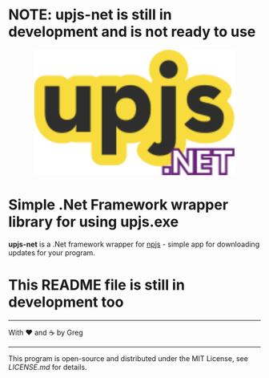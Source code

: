 # NOTE: upjs-net is still in development and is not ready to use


<p align="center">
  <a href="https://github.com/gilnicki/upjs/">
    <img
      alt="Node.js"
      src="https://github.com//gilnicki/upjs-net/blob/main/res/logo.svg?raw=true"
      width="400"
    />
  </a>
</p>

# Simple .Net Framework wrapper library for using upjs.exe

**upjs-net** is a .Net framework wrapper for [npjs](https://github.com/gilnicki/upjs) - simple app for downloading updates for your program.

# This README file is still in development too

---

With ❤ and ☕ by Greg

---
This program is open-source and distributed under the MIT License, see *LICENSE.md* for details.
